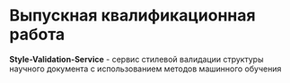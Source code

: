 # Выпускная квалификационная работа

**Style-Validation-Service** - сервис стилевой валидации структуры научного документа с использованием методов машинного обучения

